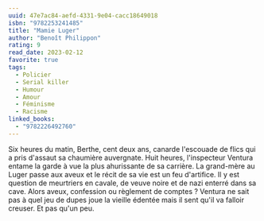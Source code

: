 ```yaml
---
uuid: 47e7ac84-aefd-4331-9e04-cacc18649018
isbn: "9782253241485"
title: "Mamie Luger"
author: "Benoît Philippon"
rating: 9
read_date: 2023-02-12
favorite: true
tags:
  - Policier
  - Serial killer
  - Humour
  - Amour
  - Féminisme
  - Racisme
linked_books:
  - "9782226492760"
---
```


Six heures du matin, Berthe, cent deux ans, canarde l'escouade de flics qui a pris d'assaut sa chaumière auvergnate. Huit heures, l'inspecteur Ventura entame la garde à vue la plus ahurissante de sa carrière. La grand-mère au Luger passe aux aveux et le récit de sa vie est un feu d'artifice. Il y est question de meurtriers en cavale, de veuve noire et de nazi enterré dans sa cave. Alors aveux, confession ou règlement de comptes ? Ventura ne sait pas à quel jeu de dupes joue la vieille édentée mais il sent qu'il va falloir creuser. Et pas qu'un peu.
